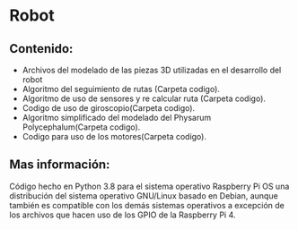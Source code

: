# Robot
## Contenido:
* Archivos del modelado de las piezas 3D utilizadas en el desarrollo del robot
* Algoritmo del seguimiento de rutas (Carpeta codigo).
* Algoritmo de uso de sensores y re calcular ruta (Carpeta codigo).
* Codigo de uso de giroscopio(Carpeta codigo).
* Algoritmo simplificado del modelado del Physarum Polycephalum(Carpeta codigo).
* Codigo para uso de los motores(Carpeta codigo).
## Mas información:
Código hecho en Python 3.8 para el sistema operativo Raspberry Pi OS una distribución del sistema operativo GNU/Linux basado en Debian, aunque también es compatible con los demás sistemas operativos a excepción de los archivos que hacen uso de los GPIO de la Raspberry Pi 4.